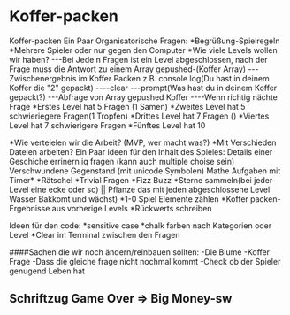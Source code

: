 # Koffer-packen

Koffer-packen
Ein Paar Organisatorische Fragen:
*Begrüßung-Spielregeln *Mehrere Spieler oder nur gegen den Computer *Wie viele Levels wollen wir haben? ---Bei Jede n Fragen ist ein Level abgeschlossen, nach der Frage muss die Antwort zu einem Array gepushed-(Koffer Array) ---Zwischenergebnis im Koffer Packen z.B. console.log(Du hast in deinem Koffer die "2" gepackt) ----clear ---prompt(Was hast du in deinem Koffer gepackt?) ---Abfrage von Array gepushed Koffer ----Wenn richtig nächte Frage *Erstes Level hat 5 Fragen (1 Samen) *Zweites Level hat 5 schwieriegere Fragen(1 Tropfen) *Drittes Level hat 7 Fragen () *Viertes Level hat 7 schwierigere Fragen *Fünftes Level hat 10

*Wie verteielen wir die Arbeit? (MVP, wer macht was?) *Mit Verschieden Dateien arbeiten?
Ein Paar ideen für den Inhalt des Spieles:
Details einer Geschiche errinern iq fragen (kann auch multiple choise sein) Verschwundene Gegenstand (mit unicode Symbolen) Mathe Aufgaben mit Timer\* *Rätschel *Trivial Fragen *Fizz Buzz *Sterne sammeln(bei jeder Level eine ecke oder so) || Pflanze das mit jeden abgeschlossene Level Wasser Bakkomt und wächst) *1-0 Spiel Elemente zählen *Koffer packen-Ergebnisse aus vorherige Levels \*Rückwerts schreiben

Ideen für den code:
*sensitive case *chalk farben nach Kategorien oder Level \*Clear im Terminal zwischen den Fragen

####Sachen die wir noch ändern/reinbauen sollten:
-Die Blume
-Koffer Frage
-Dass die gleiche frage nicht nochmal kommt
-Check ob der Spieler genugend Leben hat

## Schriftzug Game Over => Big Money-sw
